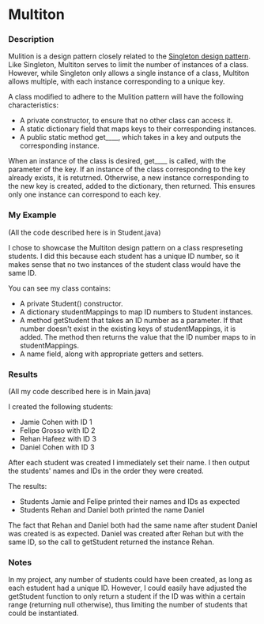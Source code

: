 # Multiton
### Description
Mulition is a design pattern closely related to the [Singleton design pattern](https://en.wikipedia.org/wiki/Singleton_pattern). Like Singleton, Multiton serves to limit the number of instances of a class. However, while Singleton only allows a single instance of a class, Multiton allows multiple, with each instance corresponding to a unique key.

A class modified to adhere to the Mulition pattern will have the following characteristics:
- A private constructor, to ensure that no other class can access it.
- A static dictionary field that maps keys to their corresponding instances.
- A public static method get____, which takes in a key and outputs the corresponding instance.


When an instance of the class is desired, get____ is called, with the parameter of the key. If an instance of the class correspondng to the key already exists, it is retutrned. Otherwise, a new instance corresponding to the new key is created, added to the dictionary, then returned. This ensures only one instance can correspond to each key.




### My Example 
(All the code described here is in Student.java)

I chose to showcase the Multiton design pattern on a class respreseting students. I did this because each student has a unique ID number, so it makes sense that no two instances of the student class would have the same ID.

You can see my class contains:
- A private Student() constructor.
- A dictionary studentMappings to map ID numbers to Student instances.
- A method getStudent that takes an ID number as a parameter. If that number doesn't exist in the existing keys of studentMappings, it is added. The method then returns the value that the ID number maps to in studentMappings.
- A name field, along with appropriate getters and setters.


### Results
(All my code described here is in Main.java)

I created the following students:
- Jamie Cohen with ID 1
- Felipe Grosso with ID 2
- Rehan Hafeez with ID 3
- Daniel Cohen with ID 3

After each student was created I immediately set their name. I then output the students' names and IDs in the order they were created.

The results:
- Students Jamie and Felipe printed their names and IDs as expected
- Students Rehan and Daniel both printed the name Daniel

The fact that Rehan and Daniel both had the same name after student Daniel was created is as expected. Daniel was created after Rehan but with the same ID, so the call to getStudent returned the instance Rehan. 

### Notes

In my project, any number of students could have been created, as long as each estudent had a unique ID. However, I could easily have adjusted the getStudent function to only return a student if the ID was within a certain range (returning null otherwise), thus limiting the number of students that could be instantiated.
